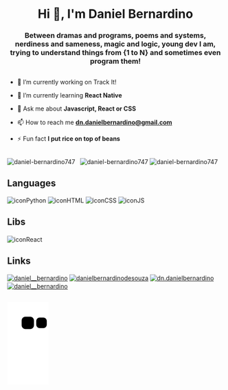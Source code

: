 <h1 align="center">Hi 👋, I'm Daniel Bernardino</h1>
<h3 align="center">Between dramas and programs, poems and systems, nerdiness and sameness, magic and logic, young dev I am, trying to understand things from {1 to N} and sometimes even program them!</h3>

##

- 🔭 I’m currently working on Track It!

- 🌱 I’m currently learning **React Native**

- 💬 Ask me about **Javascript, React or CSS**

- 📫 How to reach me **dn.danielbernardino@gmail.com**

- ⚡ Fun fact **I put rice on top of beans**

##

<div>
  <img height="100em" align="center" src="https://github-readme-stats.vercel.app/api/top-langs?username=daniel-bernardino747&show_icons=true&locale=en&layout=compact" alt="daniel-bernardino747" />
  &nbsp;
  <img height="120em" align="center" src="https://github-readme-streak-stats.herokuapp.com/?user=daniel-bernardino747&" alt="daniel-bernardino747" />
  <img height="100em" align="center" src="https://github-readme-stats.vercel.app/api?username=daniel-bernardino747&show_icons=true&locale=en" alt="daniel-bernardino747" />
</div>

<div>
  <div>
    <h2>Languages</h2>
    <div>
      <img align="center" alt="iconPython" height="60" width="80" src="https://cdn.jsdelivr.net/gh/devicons/devicon/icons/python/python-plain.svg" />
      <img align="center" alt="iconHTML" height"60" width="80" src="https://cdn.jsdelivr.net/gh/devicons/devicon/icons/html5/html5-plain.svg" />
      <img align="center" alt="iconCSS" height"60" width="80" src="https://cdn.jsdelivr.net/gh/devicons/devicon/icons/css3/css3-plain.svg" />
      <img align="center" alt="iconJS" height"60" width="80" src="https://cdn.jsdelivr.net/gh/devicons/devicon/icons/javascript/javascript-plain.svg" />
    </div>
  </div>
  <div>
    <h2>Libs</h2>
    <div>
      <img align="center" alt="iconReact" height"60" width="80" src="https://cdn.jsdelivr.net/gh/devicons/devicon/icons/react/react-original.svg" />
    </div>
  </div>
</div>

## Links

<div>
  <a href="https://dev.to/daniel__bernardino" target="blank"><img align="center" src="https://raw.githubusercontent.com/rahuldkjain/github-profile-readme-generator/master/src/images/icons/Social/devto.svg" alt="daniel__bernardino" height="60" width="80" /></a>
  <a href="https://linkedin.com/in/danielbernardinodesouza" target="blank"><img align="center" src="https://raw.githubusercontent.com/rahuldkjain/github-profile-readme-generator/master/src/images/icons/Social/linked-in-alt.svg" alt="danielbernardinodesouza" height="60" width="80" /></a>
  <a href="https://codesandbox.com/dn.danielbernardino" target="blank"><img align="center" src="https://raw.githubusercontent.com/rahuldkjain/github-profile-readme-generator/master/src/images/icons/Social/codesandbox.svg" alt="dn.danielbernardino" height="60" width="80" /></a>
  <a href="https://instagram.com/daniel__bernardino" target="blank"><img align="center" src="https://raw.githubusercontent.com/rahuldkjain/github-profile-readme-generator/master/src/images/icons/Social/instagram.svg" alt="daniel__bernardino" height="60" width="80" /></a>
</div>

##

<div>
  <img align="center" src="https://github.com/daniel-bernardino747/daniel-bernardino747/blob/output/github-contribution-grid-snake.svg" alt="snake-animation"/>
</div>

